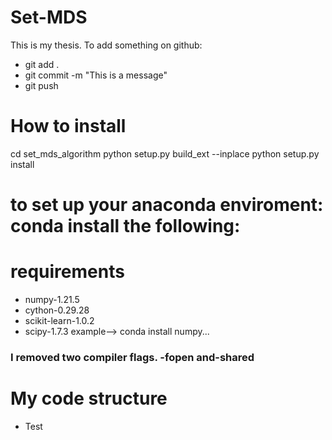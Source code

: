 # Set-MDS

This is my thesis.
To add something on github:
- git add .
- git commit -m "This is a message"
- git push


# How to install
cd set_mds_algorithm
python setup.py build_ext --inplace
python setup.py install


# to set up your anaconda enviroment: conda install the following: 
# requirements 
- numpy-1.21.5
- cython-0.29.28
- scikit-learn-1.0.2 
- scipy-1.7.3
example--> conda install numpy...

### I removed two compiler flags. -fopen and-shared

# My code structure
- Test

